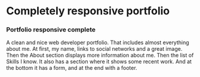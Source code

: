 # Completely responsive portfolio
### Portfolio responsive complete
A clean and nice web developer portfolio. That includes almost everything about me. At first, my name, links to social networks and a great image. Then the About section displays more information about me. Then the list of Skills I know. It also has a section where it shows some recent work. And at the bottom it has a form, and at the end with a footer.
